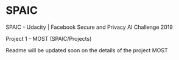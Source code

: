 # SPAIC

SPAIC - Udacity | Facebook Secure and Privacy AI Challenge 2019  

Project 1 - MOST (SPAIC/Projects)

Readme will be updated soon on the details of the project MOST

